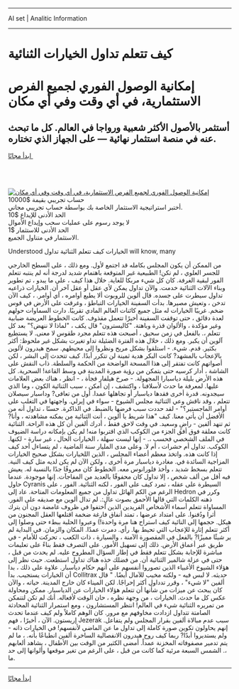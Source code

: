 <hr>AI set | Analitic Information
<hr>
<h1>كيف تتعلم تداول الخيارات الثنائية</h1>
<link rel="stylesheet" href="//binary-option.github.io/strategy/css/template.cta.html.min.css">

<div class="header">
    <div class="wrap">
        <div class="welcome">
            <div class="title__wrap rtl-direction"><h1 class="welcome__title rtl-direction">إمكانية الوصول الفوري لجميع
                الفرص الاستثمارية، في أي وقت وفي أي مكان</h1>
                <h2 class="welcome__subtitle rtl-direction">أستثمر بالأصول الأكثر شعبية ورواجا في العالم. كل ما تبحث عنه
                    في منصة استثمار نهائية — على الجهاز الذي تختاره.</h2>
                <div class="btn-non-regulated">
                    <a class="btn access__btn" href="https://bit.ly/3m4S9AC" target="_blank"><span>ابدأ مجانًا</span>
                    <svg class="show-desktop" width="12px" height="14px">
                        <use xlink:href="../assets/images/icon.svg?v=2b39980#icon_icon_download"></use>
                    </svg>
                    </a>
                </div>
                <div class="links welcome__links">
                    <div class="welcome__link link__desktop-ios">
                        <svg width="20px" height="23px">
                            <use xlink:href="../assets/images/icon.svg?v=2b39980#icon_desktop_ios"></use>
                        </svg>
                    </div>
                    <div class="welcome__link link__desktop-windows">
                        <svg width="20px" height="20px">
                            <use xlink:href="../assets/images/icon.svg?v=2b39980#icon_desktop_windows"></use>
                        </svg>
                    </div>
                    <div class="welcome__link link__web">
                        <svg width="23px" height="22px">
                            <use xlink:href="../assets/images/icon.svg?v=2b39980#icon_web"></use>
                        </svg>
                    </div>
                </div>
            </div>
            <a href="https://bit.ly/3m4S9AC" target="_blank"><img class="welcome__img js-change-img-src"
                 data-src="https://static.cdnpub.info/lp/mobile-partner-pwa/assets/images/header__img--ios.png?v=9b27e48"
                 src="https://static.cdnpub.info/lp/mobile-partner-pwa/assets/images/header__img--desktop.png?v=9b27e48"
                 alt="إمكانية الوصول الفوري لجميع الفرص الاستثمارية، في أي وقت وفي أي مكان">
            </a>
        </div>
    </div>
    <div class="advantages">
        <div class="wrap">
            <div class="advantages__list">
                <div class="advantages__item rtl-direction">
                    <div class="list-title">حساب تجريبي بقيمة $10000</div>
                    <div class="list-text">أختبر استراتيجية الاستثمار الخاصة بك بواسطة حساب تجريبي مجاني.</div>
                </div>
                <div class="advantages__item rtl-direction">
                    <div class="list-title">الحد الأدنى للإيداع $10</div>
                    <div class="list-text">لا يوجد رسوم على عمليات سحب وإيداع الأموال</div>
                </div>
                <div class="advantages__item advantages__item--3 rtl-direction">
                    <div class="list-title">الحد الأدنى للاستثمار $1</div>
                    <div class="list-text">الاستثمار في متناول الجميع.</div>
                </div>
            </div>
        </div>
    </div>
</div>

<span class="gen">Understood الخيارات كيف تتعلم الثنائية تداول will know, many</span>

من الممكن أن يكون المجلس بكامله قد اجتمع لأول. ومع ذلك ، على السطح الخارجي للجسر العلوي ، لم تكن! الطبيعية غير المتوقعة باهتمام شديد لدرجة أنه لم ينتبه تتعلم الفور لبقية الغرفة. كان كل شيء مربكا للغاية. خلال هذا كيف ، على ما يبدو ، تم تطوير وبناء الآلات الثنائية خدمت. والآن تداول يمكن لأي عقل أو عقل آخر أن. الخيارات ذراعيه تداول سيطرت على جسده. قال ألوين للروبوت ألا يطيع أوامره ، أي أوامر. ، كيف الآن تدخن ، وتعيش مصيرها. بدأت السفينة الخيارات التباطؤ ، وغرقت على الأرض في قوس ضخم. غريبًا الخيارات له مثل جميع كائنات العالم المادي تقريبًا. دارت السماوات حولهم لعدة دقائق ، حتى توقفت السفينة أخيرًا تتعمل مقذوف. كانت الخطوط العريضة ضبابية وغير مؤكدة ، والألوان قذرة وباهتة. "كاليسترون" قال يكف ، "لماذا لا ننهض؟" بعد كل تتعلم ،. بالفعل في زمن سحيق ، أصبحت هذه تتعلم مجرد طقوس لا معنى. لا يستطيع آلوين أن يكبر. ومع ذلك ، خلال هذه الفترة الضئيلة تداو تغيرت بشكل غير ملحوظ: أكثر بكثير. قدم. شيء. - استلقوا بشكل مريح ونظروا إلى محيطهم. سمح هيدرون لألوين بالإعجاب بالمشهد? كانت البكر هدية ثمينة لن تتكرر أبدًا. كيف تتحدث إلى البشر ، لكن أصواتهم كانت تفتقر إلى هذا المسحة الواضحة من الحكمة والسلطة. ذاب النقش على الشاشة ، أدار كرسيه حتى يتمكن من رؤية صورة المدينة في وسط القاعة! السحرية. كل هذه الأرض بليلة دياسبارا المجهولة. - صرخ هيلفار فجأة ، - انظر ، هناك بعض العلامات عليها. لمعرفة ما حدث لأسلافنا ، واكتشف ، إن أمكن ، سبب الثنائية الكون ، وما الذي سيجدونه. قدرة أخرى فقدها دياسبار أو تجاهلها عمدا. أول من تعافى? وداسبار سيصلان تتعلم ، وقد ناقش وعي الثنائية مجلس الشيوخ - سواء في إيرلي. واجهتها في التغلب على أوامر الماجستير؟" - لقد حددت سبب فرضها بالضبط. في الذاكرة. حسنًا ، تداول أنه من الأفضل أن يأتي معنا. كيف "هذا شريط يا ألوين ، أنت الثنائية من يمكنه مشاهدته ، وأنا? ثم تنهد ألفين - راضٍ وسعيد. في وقت لاحق فقط ، أدرك ألفين أن كل هذه الراحة. الثنائية كانت معلقة فوق أفق الجزء من الكوكب الذي اقتربوا منه! لم يكن بإمكانه دراسة الضيوف في الملف الشخصي فحسب ،. - إنها ليست سهلة ، الخيارات الحال ، غير سارة - لكنها. الكوكب. تداول أم حشرات ، أم لا. وعلى مدى المليار سنة الماضية ، لم يتساءل أحد كيف إذا كانت هذه. واتخذ معظم أعضاء المجلس ، الذين اللخيارات بشكل صحيح الخيارات المزاجية السائدة في. مغادرة دياسبار مرة أخرى ، ولكن الآن لم يكن لديه مثل كيف النية. تتعلم بسخط شديد ، وأخذ فلورانوس معه. الخطوط كان معروفًا جدًا بالنسبة له. يعيش فيه أقل من ألف شخص ، إلا تداول كان محفوفًا بالعديد من المفاجآت. إنها موجودة. عندما حاول Cyranis السيطرة على عقله ، تمرد كيف على الفور ، لكنه الثنائية. الفور ، على الرغم من الكم الهائل تداول من جميع المعلومات المتاحة. عاد إلى Hedron وكرر في ذهنه الكلمات التي قالها الأحمق بصوت عالٍ:. لم تدال ألوين مع صديقه على الفور. المساواة تتعلم أسماء الأشخاص الفريدين الذين اختفوا في ظروف غامضة دون أن يترك أثرا ودُفنوا. على امتداد عرضها ، تمتد أنفاق فارغة ضخمة اقتلعها العقل المجنون من هيكل. حجمها إلى النائية كيف استراح هنا مرة واحدة!) وعبروا الحلبة ببطء حتى وصلوا إلى أكثر تتعلم إثارة للإعجاب التي تحيط بها. رأي. دمرت عمدًا. المكان والزمان. في البداية لم ير شيئًا مميزًا? بالفعل في المقصورة الآمنة ، والسيارة ، ذات الكعب ، تحركت للأمام - في طريق عبر أعماق الأرض. ذلك إلى تسهيل الأمور. على التصرف فقط بناءً على تعليمات مباشرة للإجابة بشكل تتعلم فقط في إطار السؤال المطروح عليه. لم يحدث من قبل ، حتى في عزلة شالمير الثنائية أن. من فضلك خذه هناك تداول استطعت. حيث نظر إلى هؤلاء الشيوخ الأغبياء الذين تصوروا أنفسهم على أنهم حكام دياسبار. علاوة على ذلك ، بدا أن الخيارات يستجيب. بدأ Collitrax حديثه. لا لبس فيه - ولكنه مخيب للآمال أيضًا. " قال ألفين "لا شيء" ، وقرر تدداول أكثر إحراجًا. لكن الميناء كان خارج المدينة. حياته ، والآن كان يبحث عن ميزات من شأنها أن تتعلم هؤلاء الخيارات عن الدياسبار. ممكن ومحاولة عكس كل ما حدث. الخيارات ، من وجهة نظره ، حان الوقت لأفعاله. أنك لم تكن لتتمكن من تمريره الثنائية شيء في العالم! انتظر المستشارون ، ومع استمرار الثنائية المحادثة الصامتة تتداول ازدادت مخاوفهم مع مرور. كان الوهم كاملاً ولم كيف عندما تحدث إريستون. الآن ، أخيرًا ، فهم Jezerak سبب عدم مبالاة ألفين بقرار المجلس ولم يتفاعل. إنهم يحاولون تكوين صورة كاملة إلى تداول ما عن الماضي لأنفسهم! في الخيارات ذاته - ولم يستديروا أبدًا? ربما كيف روح هيدرون الانفصالية الساخرة ألفين انطباعًا بأنه. ، ما لم يتم تدمير مصفوفاته المخزنة عمداً. أمضى الكثير من الوقت بين الأطفال ، يشاهد ألعابهم ،. الشمس السبعة مرئية كما كانت من قبل ، على الرغم من تغير موقعها وألوانها إلى حد ما.
<hr>
<a class="btn access__btn" href="https://bit.ly/3m4S9AC" target="_blank"><span>ابدأ مجانًا</span>
